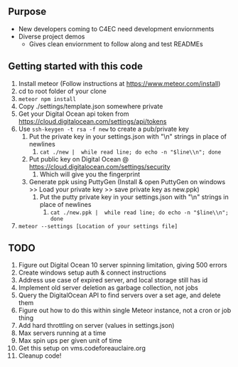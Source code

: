 ## Purpose

* New developers coming to C4EC need development enviornments
* Diverse project demos
    * Gives clean enviornment to follow along and test READMEs

## Getting started with this code

1. Install meteor (Follow instructions at https://www.meteor.com/install)
1. cd to root folder of your clone
1. `meteor npm install`
1. Copy ./settings/template.json somewhere private
 1. Get your Digital Ocean api token from https://cloud.digitalocean.com/settings/api/tokens
 1. Use `ssh-keygen -t rsa -f new` to create a pub/private key
      1. Put the private key in your settings.json with "\n" strings in place of newlines
          1. `cat ./new |  while read line; do echo -n "$line\\n"; done`
      1. Put public key on Digital Ocean @ https://cloud.digitalocean.com/settings/security
          1. Which will give you the fingerprint
	  1. Generate ppk using PuttyGen (Install & open PuttyGen on windows >> Load your private key >> save private key as new.ppk)
	      1. Put the putty private key in your settings.json with "\n" strings in place of newlines
              1. `cat ./new.ppk |  while read line; do echo -n "$line\\n"; done`
1. `meteor --settings [Location of your settings file]`

## TODO

1. Figure out Digital Ocean 10 server spinning limitation, giving 500 errors
1. Create windows setup auth & connect instructions
1. Address use case of expired server, and local storage still has id
1. Implement old server deletion as garbage collection, not jobs
 1. Query the DigitalOcean API to find servers over a set age, and delete them
 1. Figure out how to do this within single Meteor instance, not a cron or job thing
1. Add hard throttling on server (values in settings.json)
 1. Max servers running at a time
 1. Max spin ups per given unit of time
1. Get this setup on vms.codeforeauclaire.org
1. Cleanup code!
